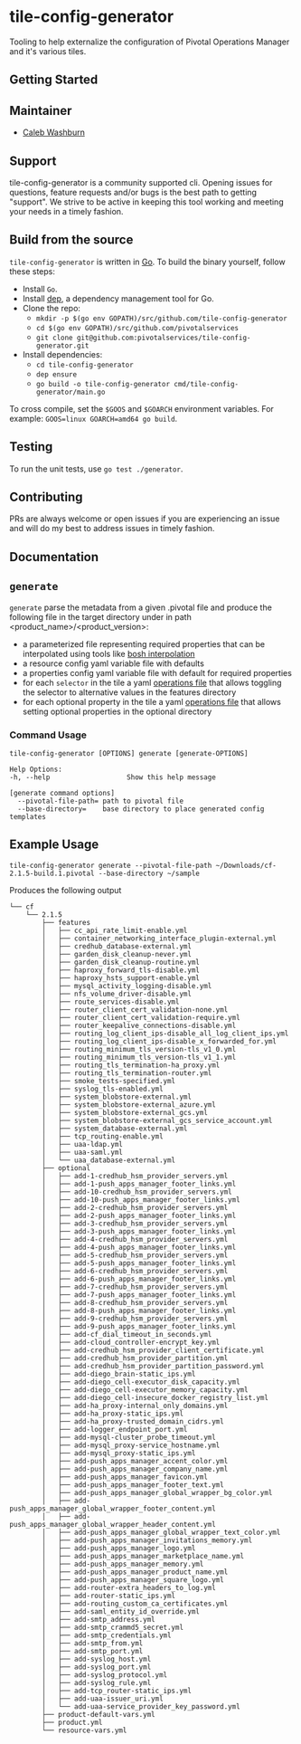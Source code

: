 # tile-config-generator
Tooling to help externalize the configuration of Pivotal Operations Manager and it's various tiles.

## Getting Started

## Maintainer

* [Caleb Washburn](https://github.com/pivotalservices)

## Support

tile-config-generator is a community supported cli.  Opening issues for questions, feature requests and/or bugs is the best path to getting "support".  We strive to be active in keeping this tool working and meeting your needs in a timely fashion.

## Build from the source

`tile-config-generator` is written in [Go](https://golang.org/).
To build the binary yourself, follow these steps:

* Install `Go`.
* Install [dep](https://github.com/golang/dep), a dependency management tool for Go.
* Clone the repo:
  - `mkdir -p $(go env GOPATH)/src/github.com/tile-config-generator`
  - `cd $(go env GOPATH)/src/github.com/pivotalservices`
  - `git clone git@github.com:pivotalservices/tile-config-generator.git`
* Install dependencies:
  - `cd tile-config-generator`
  - `dep ensure`
  - `go build -o tile-config-generator cmd/tile-config-generator/main.go`

To cross compile, set the `$GOOS` and `$GOARCH` environment variables.
For example: `GOOS=linux GOARCH=amd64 go build`.

## Testing

To run the unit tests, use `go test ./generator`.

## Contributing

PRs are always welcome or open issues if you are experiencing an issue and will do my best to address issues in timely fashion.

## Documentation

## `generate`

`generate` parse the metadata from a given .pivotal file and produce the following file in the target directory under in path <product_name>/<product_version>:

- a parameterized file representing required properties that can be interpolated using tools like [bosh interpolation](https://bosh.io/docs/cli-int/)
- a resource config yaml variable file with defaults
- a properties config yaml variable file with default for required properties
- for each `selector` in the tile a yaml [operations file](https://bosh.io/docs/cli-ops-files/) that allows toggling the selector to alternative values in the features directory
- for each optional property in the tile a yaml [operations file](https://bosh.io/docs/cli-ops-files/) that allows setting optional properties in the optional directory

### Command Usage

```
tile-config-generator [OPTIONS] generate [generate-OPTIONS]

Help Options:
-h, --help                   Show this help message

[generate command options]
  --pivotal-file-path= path to pivotal file
  --base-directory=    base directory to place generated config templates
```


## Example Usage

```
tile-config-generator generate --pivotal-file-path ~/Downloads/cf-2.1.5-build.1.pivotal --base-directory ~/sample
```

Produces the following output

```
└── cf
    └── 2.1.5
        ├── features
        │   ├── cc_api_rate_limit-enable.yml
        │   ├── container_networking_interface_plugin-external.yml
        │   ├── credhub_database-external.yml
        │   ├── garden_disk_cleanup-never.yml
        │   ├── garden_disk_cleanup-routine.yml
        │   ├── haproxy_forward_tls-disable.yml
        │   ├── haproxy_hsts_support-enable.yml
        │   ├── mysql_activity_logging-disable.yml
        │   ├── nfs_volume_driver-disable.yml
        │   ├── route_services-disable.yml
        │   ├── router_client_cert_validation-none.yml
        │   ├── router_client_cert_validation-require.yml
        │   ├── router_keepalive_connections-disable.yml
        │   ├── routing_log_client_ips-disable_all_log_client_ips.yml
        │   ├── routing_log_client_ips-disable_x_forwarded_for.yml
        │   ├── routing_minimum_tls_version-tls_v1_0.yml
        │   ├── routing_minimum_tls_version-tls_v1_1.yml
        │   ├── routing_tls_termination-ha_proxy.yml
        │   ├── routing_tls_termination-router.yml
        │   ├── smoke_tests-specified.yml
        │   ├── syslog_tls-enabled.yml
        │   ├── system_blobstore-external.yml
        │   ├── system_blobstore-external_azure.yml
        │   ├── system_blobstore-external_gcs.yml
        │   ├── system_blobstore-external_gcs_service_account.yml
        │   ├── system_database-external.yml
        │   ├── tcp_routing-enable.yml
        │   ├── uaa-ldap.yml
        │   ├── uaa-saml.yml
        │   └── uaa_database-external.yml
        ├── optional
        │   ├── add-1-credhub_hsm_provider_servers.yml
        │   ├── add-1-push_apps_manager_footer_links.yml
        │   ├── add-10-credhub_hsm_provider_servers.yml
        │   ├── add-10-push_apps_manager_footer_links.yml
        │   ├── add-2-credhub_hsm_provider_servers.yml
        │   ├── add-2-push_apps_manager_footer_links.yml
        │   ├── add-3-credhub_hsm_provider_servers.yml
        │   ├── add-3-push_apps_manager_footer_links.yml
        │   ├── add-4-credhub_hsm_provider_servers.yml
        │   ├── add-4-push_apps_manager_footer_links.yml
        │   ├── add-5-credhub_hsm_provider_servers.yml
        │   ├── add-5-push_apps_manager_footer_links.yml
        │   ├── add-6-credhub_hsm_provider_servers.yml
        │   ├── add-6-push_apps_manager_footer_links.yml
        │   ├── add-7-credhub_hsm_provider_servers.yml
        │   ├── add-7-push_apps_manager_footer_links.yml
        │   ├── add-8-credhub_hsm_provider_servers.yml
        │   ├── add-8-push_apps_manager_footer_links.yml
        │   ├── add-9-credhub_hsm_provider_servers.yml
        │   ├── add-9-push_apps_manager_footer_links.yml
        │   ├── add-cf_dial_timeout_in_seconds.yml
        │   ├── add-cloud_controller-encrypt_key.yml
        │   ├── add-credhub_hsm_provider_client_certificate.yml
        │   ├── add-credhub_hsm_provider_partition.yml
        │   ├── add-credhub_hsm_provider_partition_password.yml
        │   ├── add-diego_brain-static_ips.yml
        │   ├── add-diego_cell-executor_disk_capacity.yml
        │   ├── add-diego_cell-executor_memory_capacity.yml
        │   ├── add-diego_cell-insecure_docker_registry_list.yml
        │   ├── add-ha_proxy-internal_only_domains.yml
        │   ├── add-ha_proxy-static_ips.yml
        │   ├── add-ha_proxy-trusted_domain_cidrs.yml
        │   ├── add-logger_endpoint_port.yml
        │   ├── add-mysql-cluster_probe_timeout.yml
        │   ├── add-mysql_proxy-service_hostname.yml
        │   ├── add-mysql_proxy-static_ips.yml
        │   ├── add-push_apps_manager_accent_color.yml
        │   ├── add-push_apps_manager_company_name.yml
        │   ├── add-push_apps_manager_favicon.yml
        │   ├── add-push_apps_manager_footer_text.yml
        │   ├── add-push_apps_manager_global_wrapper_bg_color.yml
        │   ├── add-push_apps_manager_global_wrapper_footer_content.yml
        │   ├── add-push_apps_manager_global_wrapper_header_content.yml
        │   ├── add-push_apps_manager_global_wrapper_text_color.yml
        │   ├── add-push_apps_manager_invitations_memory.yml
        │   ├── add-push_apps_manager_logo.yml
        │   ├── add-push_apps_manager_marketplace_name.yml
        │   ├── add-push_apps_manager_memory.yml
        │   ├── add-push_apps_manager_product_name.yml
        │   ├── add-push_apps_manager_square_logo.yml
        │   ├── add-router-extra_headers_to_log.yml
        │   ├── add-router-static_ips.yml
        │   ├── add-routing_custom_ca_certificates.yml
        │   ├── add-saml_entity_id_override.yml
        │   ├── add-smtp_address.yml
        │   ├── add-smtp_crammd5_secret.yml
        │   ├── add-smtp_credentials.yml
        │   ├── add-smtp_from.yml
        │   ├── add-smtp_port.yml
        │   ├── add-syslog_host.yml
        │   ├── add-syslog_port.yml
        │   ├── add-syslog_protocol.yml
        │   ├── add-syslog_rule.yml
        │   ├── add-tcp_router-static_ips.yml
        │   ├── add-uaa-issuer_uri.yml
        │   └── add-uaa-service_provider_key_password.yml
        ├── product-default-vars.yml
        ├── product.yml
        └── resource-vars.yml
```
